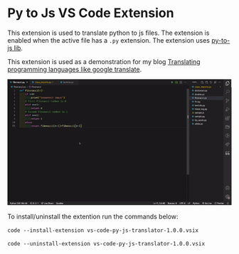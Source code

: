 # Py to Js VS Code Extension

This extension is used to translate python to js files. The extension is enabled when the active file has a `.py` extension. 
The extension uses [py-to-js lib](https://github.com/kood-codes/py-to-js).

This extension is used as a demonstration for my blog [Translating programming languages like google translate](https://blog.kood.dev).

![Demo](py-to-js-code-extn.gif "Py to Js")

To install/uninstall the extention run the commands below:

```
code --install-extension vs-code-py-js-translator-1.0.0.vsix
```

```
code --uninstall-extension vs-code-py-js-translator-1.0.0.vsix
```
